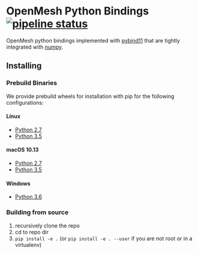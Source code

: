 # OpenMesh Python Bindings [![pipeline status](https://www.graphics.rwth-aachen.de:9000/OpenMesh/openmesh-python/badges/master/pipeline.svg)](https://www.graphics.rwth-aachen.de:9000/OpenMesh/openmesh-python/commits/master)

OpenMesh python bindings implemented with
[pybind11](https://github.com/pybind/pybind11) that are tightly integrated with
[numpy](http://www.numpy.org/).

## Installing

### Prebuild Binaries

We provide prebuild wheels for installation with pip for the following configurations:
#### Linux
* [Python 2.7](https://www.graphics.rwth-aachen.de:9000/OpenMesh/openmesh-python/-/jobs/artifacts/master/browse/release?job=deploy-2.7-linux)
* [Python 3.5](https://www.graphics.rwth-aachen.de:9000/OpenMesh/openmesh-python/-/jobs/artifacts/master/browse/release?job=deploy-3.5-linux)

#### macOS 10.13
* [Python 2.7](https://www.graphics.rwth-aachen.de:9000/OpenMesh/openmesh-python/-/jobs/artifacts/master/browse/release?job=deploy-2.7-macos)
* [Python 3.5](https://www.graphics.rwth-aachen.de:9000/OpenMesh/openmesh-python/-/jobs/artifacts/master/browse/release?job=deploy-3.5-macos)

#### Windows
* [Python 3.6](https://www.graphics.rwth-aachen.de:9000/OpenMesh/openmesh-python/-/jobs/artifacts/master/browse/release?job=deploy-3.6-VS2017)

### Building from source
1. recursively clone the repo
2. cd to repo dir
3. `pip install -e .` (or `pip install -e . --user` if you are not root or in a
   virtualenv)
